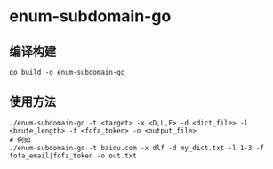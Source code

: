 # enum-subdomain-go

## 编译构建
```shell
go build -o enum-subdomain-go
```

## 使用方法
```shell
./enum-subdomain-go -t <target> -x <D,L,F> -d <dict_file> -l <brute_length> -f <fofa_token> -o <output_file>
# 例如
./enum-subdomain-go -t baidu.com -x dlf -d my_dict.txt -l 1-3 -f fofa_email|fofa_token -o out.txt
```